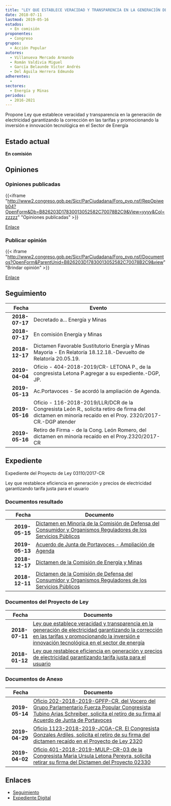 ```yaml
---
title: "LEY QUE ESTABLECE VERACIDAD Y TRANSPARENCIA EN LA GENERACIÓN DE ELECTRICIDAD GARANTIZANDO LA CORRECCIÓN EN LAS TARIFAS Y PROMOCIONANDO LA INVERSIÓN E INNOVACIÓN TECNOLÓGICA EN EL SECTOR DE ENERGÍA"
date: 2018-07-11
lastmod: 2019-05-16
estados: 
  - En comisión
proponentes: 
  - Congreso
grupos: 
  - Acción Popular
autores: 
  - Villanueva Mercado Armando
  - Román Valdivia Miguel
  - García Belaunde Víctor Andrés
  - Del Águila Herrera Edmundo
adherentes: 
  - 
sectores: 
  - Energía y Minas
periodos: 
  - 2016-2021
---
```


Propone Ley que establece veracidad y transparencia en la generación de electricidad garantizando la corrección en las tarifas y promocionando la inversión e innovación tecnológica en el Sector de Energía


## Estado actual

**En comisión**

## Opiniones

### Opiniones publicadas

{{<iframe "http://www2.congreso.gob.pe/Sicr/ParCiudadana/Foro_pvp.nsf/RepOpiweb04?OpenForm&Db=B826203D17830013052582C70078B2C9&View=yyyy&Col=zzzzz" "Opiniones publicadas" >}}

[Enlace](http://www2.congreso.gob.pe/Sicr/ParCiudadana/Foro_pvp.nsf/RepOpiweb04?OpenForm&Db=B826203D17830013052582C70078B2C9&View=yyyy&Col=zzzzz)
### Publicar opinión

{{< iframe "http://www2.congreso.gob.pe/Sicr/ParCiudadana/Foro_pvp.nsf/Documentos?OpenForm&ParentUnid=B826203D17830013052582C70078B2C9&view" "Brindar opinión" >}}

[Enlace](http://www2.congreso.gob.pe/Sicr/ParCiudadana/Foro_pvp.nsf/Documentos?OpenForm&ParentUnid=B826203D17830013052582C70078B2C9&view)

## Seguimiento

| Fecha | Evento |
|------:|--------|
| **2018-07-17** | Decretado a... Energía y Minas|
| **2018-07-17** | En comisión Energía y Minas|
| **2018-12-17** | Dictamen Favorable Sustitutorio Energía y Minas Mayoria - En Relatoría 18.12.18.-Devuelto de Relatoría 20.05.19.|
| **2019-04-04** | Oficio - 404-2018-2019/CR- LETONA P., de la congresista Letona P.agregar a su expediente.-DGP, JP.|
| **2019-05-13** | Ac.Portavoces - Se acordó la ampliación de Agenda.|
| **2019-05-16** | Oficio - 116-2018-2019/LLR/DCR de la Congresista León R., solicita retiro de firma del dictamen en minoría recaído en el Proy. 2320/2017-CR.-DGP atender|
| **2019-05-16** | Retiro de Firma - de la Cong. León Romero, del dictamen en minoría recaído en el Proy.2320/2017-CR|


## Expediente

Expediente del Proyecto de Ley 03110/2017-CR

Ley que restablece eficiencia en generación y precios de electricidad garantizando tarifa justa para el usuario


### Documentos resultado

| Fecha | Documento |
|------:|--------|
| **2019-05-15** | [Dictamen en Minoría de la Comisión de Defensa del Consumidor y Organismos Reguladores de los Servicios Públicos](http://www.leyes.congreso.gob.pe/Documentos/2016_2021/Dictamenes/Proyectos_de_Ley/02320DC06MAY20190515.pdf) |
| **2019-05-13** | [Acuerdo de Junta de Portavoces - Ampliación de Agenda](http://www.leyes.congreso.gob.pe/Documentos/2016_2021/Acuerdos/Junta_Portavoces/AJP0232020190513.pdf) |
| **2018-12-17** | [Dictamen de la Comisión de Energía y Minas](http://www.leyes.congreso.gob.pe/Documentos/2016_2021/Dictamenes/Proyectos_de_Ley/02320DC11MAY20181217.pdf) |
| **2018-12-11** | [Dictamen de la Comisión de Defensa del Consumidor y Organismos Reguladores de los Servicios Públicos](http://www.leyes.congreso.gob.pe/Documentos/2016_2021/Dictamenes/Proyectos_de_Ley/02320DC06MAY20181211.pdf) |

### Documentos del Proyecto de Ley

| Fecha | Documento |
|------:|--------|
| **2018-07-11** | [Ley que establece veracidad y transparencia en la generación de electricidad garantizando la corrección en las tarifas y promocionando la inversión e innovación tecnológica en el sector de energía](http://www.leyes.congreso.gob.pe/Documentos/2016_2021/Proyectos_de_Ley_y_de_Resoluciones_Legislativas/PL0311020180711.pdf) |
| **2018-01-12** | [Ley que restablece eficiencia en generación y precios de electricidad garantizando tarifa justa para el usuario](http://www.leyes.congreso.gob.pe/Documentos/2016_2021/Proyectos_de_Ley_y_de_Resoluciones_Legislativas/PL0232020180112.pdf) |

### Documentos de Anexo

| Fecha | Documento |
|------:|--------|
| **2019-05-14** | [Oficio 202-2018-2019-GPFP-CR, del Vocero del Grupo Parlamentario Fuerza Popular Congresista Tubino Arias Schreiber, solicita el retiro de su firma al Acuerdo de Junta de Portavoces](http://www.leyes.congreso.gob.pe/Documentos/2016_2021/Oficios/Grupos_Parlamentarios/OFICIO-202-2018-2019-GPFP-CR.pdf) |
| **2019-04-29** | [Oficio 1123-2018-2019-JCGA-CR, El Congresista Gonzales Ardiles, solicita el retiro de su firma del dictamen recaído en el Proyecto de Ley 2320](http://www.leyes.congreso.gob.pe/Documentos/2016_2021/Retiro_de_Firmas/Dictamenes/OFICIO-1123-2018-2019-JCGA-CR.pdf) |
| **2019-04-02** | [Oficio 401-2018-2019-MULP-CR-03 de la Congresista Maria Ursula Letona Pereyra, solicita retirar su firma del Dictamen del Proyecto 02330](http://www.leyes.congreso.gob.pe/Documentos/2016_2021/Oficios/Congresistas/OFICIO-401-2018-2019-MULP-CR-03.pdf) |

## Enlaces 

- [Seguimiento](http://www2.congreso.gob.pe/Sicr/TraDocEstProc/CLProLey2016.nsf/f7fff46988ca05b1052578e100829cc7/c6aeecb85333bc8f052582c80004771b?OpenDocument)
- [Expediente Digital](http://www2.congreso.gob.pe/Sicr/TraDocEstProc/CLProLey2016.nsf/f7fff46988ca05b1052578e100829cc7/c6aeecb85333bc8f052582c80004771b?OpenDocument&Click=05257FB7005EB655.eb71d0cf91d8294e05256cdf006b5706/$Body/0.1C6C)
